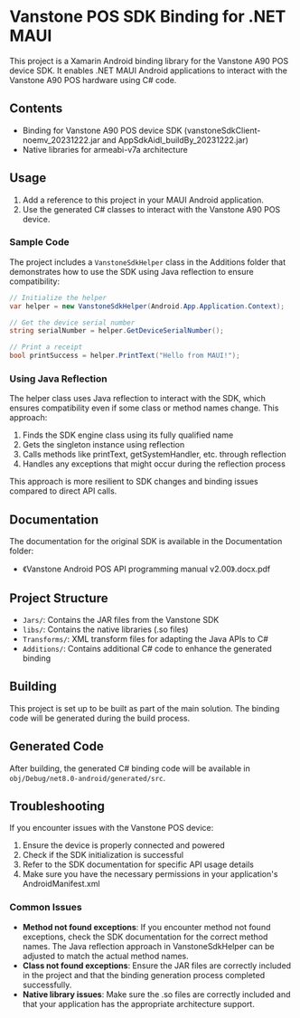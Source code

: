 # Vanstone POS SDK Binding for .NET MAUI

This project is a Xamarin Android binding library for the Vanstone A90 POS device SDK. It enables .NET MAUI Android applications to interact with the Vanstone A90 POS hardware using C# code.

## Contents

- Binding for Vanstone A90 POS device SDK (vanstoneSdkClient-noemv_20231222.jar and AppSdkAidl_buildBy_20231222.jar)
- Native libraries for armeabi-v7a architecture

## Usage

1. Add a reference to this project in your MAUI Android application.
2. Use the generated C# classes to interact with the Vanstone A90 POS device.

### Sample Code

The project includes a `VanstoneSdkHelper` class in the Additions folder that demonstrates how to use the SDK using Java reflection to ensure compatibility:

```csharp
// Initialize the helper 
var helper = new VanstoneSdkHelper(Android.App.Application.Context);

// Get the device serial number
string serialNumber = helper.GetDeviceSerialNumber();

// Print a receipt
bool printSuccess = helper.PrintText("Hello from MAUI!");
```

### Using Java Reflection

The helper class uses Java reflection to interact with the SDK, which ensures compatibility even if some class or method names change. This approach:

1. Finds the SDK engine class using its fully qualified name
2. Gets the singleton instance using reflection
3. Calls methods like printText, getSystemHandler, etc. through reflection
4. Handles any exceptions that might occur during the reflection process

This approach is more resilient to SDK changes and binding issues compared to direct API calls.

## Documentation

The documentation for the original SDK is available in the Documentation folder:
- 《Vanstone Android POS API programming manual v2.00》.docx.pdf

## Project Structure

- `Jars/`: Contains the JAR files from the Vanstone SDK
- `libs/`: Contains the native libraries (.so files)
- `Transforms/`: XML transform files for adapting the Java APIs to C#
- `Additions/`: Contains additional C# code to enhance the generated binding

## Building

This project is set up to be built as part of the main solution. The binding code will be generated during the build process.

## Generated Code

After building, the generated C# binding code will be available in `obj/Debug/net8.0-android/generated/src`.

## Troubleshooting

If you encounter issues with the Vanstone POS device:

1. Ensure the device is properly connected and powered
2. Check if the SDK initialization is successful
3. Refer to the SDK documentation for specific API usage details
4. Make sure you have the necessary permissions in your application's AndroidManifest.xml

### Common Issues

- **Method not found exceptions**: If you encounter method not found exceptions, check the SDK documentation for the correct method names. The Java reflection approach in VanstoneSdkHelper can be adjusted to match the actual method names.
- **Class not found exceptions**: Ensure the JAR files are correctly included in the project and that the binding generation process completed successfully.
- **Native library issues**: Make sure the .so files are correctly included and that your application has the appropriate architecture support. 
